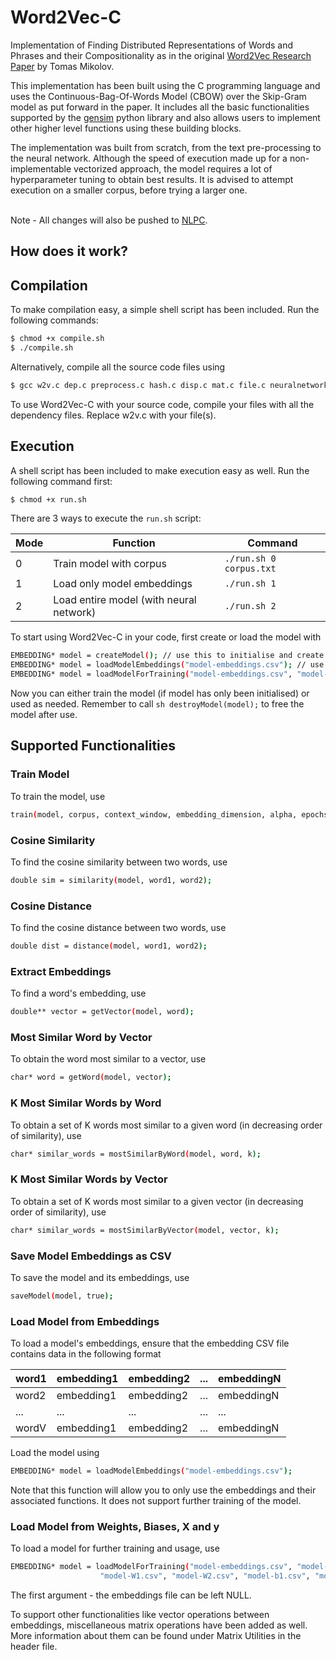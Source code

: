 # Word2Vec-C
Implementation of Finding Distributed Representations of Words and Phrases and their Compositionality as in the original [Word2Vec Research Paper](https://papers.nips.cc/paper/5021-distributed-representations-of-words-and-phrases-and-their-compositionality) by Tomas Mikolov.<br>

This implementation has been built using the C programming language and uses the Continuous-Bag-Of-Words Model (CBOW) over the Skip-Gram model as put forward in the paper. It includes all the basic functionalities supported by the [gensim](https://radimrehurek.com/gensim/models/word2vec.html) python library and also allows users to implement other higher level functions using these building blocks.<br>

The implementation was built from scratch, from the text pre-processing to the neural network. Although the speed of execution made up for a non-implementable vectorized approach, the model requires a lot of hyperparameter tuning to obtain best results. It is advised to attempt execution on a smaller corpus, before trying a larger one.<br><br>

Note - All changes will also be pushed to [NLPC](https://github.com/aditeyabaral/NLPC).

## How does it work?

## Compilation

To make compilation easy, a simple shell script has been included. Run the following commands:<br>
```sh
$ chmod +x compile.sh
$ ./compile.sh
```

Alternatively, compile all the source code files using <br>
```sh
$ gcc w2v.c dep.c preprocess.c hash.c disp.c mat.c file.c neuralnetwork.c func.c mem.c -lm
```

To use Word2Vec-C with your source code, compile your files with all the dependency files. Replace w2v.c with your file(s).

## Execution

A shell script has been included to make execution easy as well. Run the following command first: <br>
```sh
$ chmod +x run.sh
```
There are 3 ways to execute the ```run.sh``` script:

| Mode | Function                                | Command                     |
|------|-----------------------------------------|-----------------------------|
| 0    | Train model with corpus                 | ```./run.sh 0 corpus.txt``` |
| 1    | Load only model embeddings              | ```./run.sh 1```            |
| 2    | Load entire model (with neural network) | ```./run.sh 2```            |

To start using Word2Vec-C in your code, first create or load the model with

```sh
EMBEDDING* model = createModel(); // use this to initialise and create model
EMBEDDING* model = loadModelEmbeddings("model-embeddings.csv"); // use this load model embeddings
EMBEDDING* model = loadModelForTraining("model-embeddings.csv", "model-X.csv", "model-y.csv", "model-weights-w1.csv", "model-weights-w2.csv", "model-bias-b1.csv", "model-bias-b2.csv"); // use this to load the entire model
```
Now you can either train the model (if model has only been initialised) or used as needed. Remember to call ```sh destroyModel(model);``` to free the model after use.

## Supported Functionalities

### Train Model

To train the model, use
```sh
train(model, corpus, context_window, embedding_dimension, alpha, epochs, random_state, save_model_corpus);
```

### Cosine Similarity 
To find the cosine similarity between two words, use
```sh
double sim = similarity(model, word1, word2);
```
### Cosine Distance
To find the cosine distance between two words, use 
```sh
double dist = distance(model, word1, word2);
```
### Extract Embeddings 
To find a word's embedding, use
```sh
double** vector = getVector(model, word);
```
### Most Similar Word by Vector 
To obtain the word most similar to a vector, use
```sh
char* word = getWord(model, vector);
```
### K Most Similar Words by Word 
To obtain a set of K words most similar to a given word (in decreasing order of similarity), use
```sh
char* similar_words = mostSimilarByWord(model, word, k);
```
### K Most Similar Words by Vector
To obtain a set of K words most similar to a given vector (in decreasing order of similarity), use
```sh
char* similar_words = mostSimilarByVector(model, vector, k);
```

### Save Model Embeddings as CSV
To save the model and its embeddings, use
```sh
saveModel(model, true);
```

### Load Model from Embeddings
To load a model's embeddings, ensure that the embedding CSV file contains data in the following format

| word1 | embedding1 | embedding2 | ... | embeddingN |
|-------|------------|------------|-----|------------|
| word2 | embedding1 | embedding2 | ... | embeddingN |
| ...   | ...        | ...        | ... | ...        |
| wordV | embedding1 | embedding2 | ... | embeddingN |

Load the model using
```sh
EMBEDDING* model = loadModelEmbeddings("model-embeddings.csv");
```

Note that this function will allow you to only use the embeddings and their associated functions. It does not support further training of the model. 

### Load Model from Weights, Biases, X and y
To load a model for further training and usage, use 

```sh
EMBEDDING* model = loadModelForTraining("model-embeddings.csv", "model-X.csv", "model-y.csv", 
                    "model-W1.csv", "model-W2.csv", "model-b1.csv", "model-b2.csv");
```
The first argument - the embeddings file can be left NULL. 


To support other functionalities like vector operations between embeddings, miscellaneous matrix operations have been added as well. More information about them can be found under Matrix Utilities in the header file.
